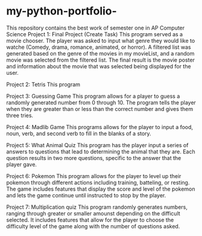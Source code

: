 # my-python-portfolio-
This repository contains the best work of semester one in AP Computer Science 
Project 1: Final Project (Create Task)
This program served as a movie chooser. The player was asked to input what genre they would like to watche (Comedy, drama, romance, animated, or horror). A filtered list was generated based on the genre of the movies in my movieList, and a random movie was selected from the filtered list. The final result is the movie poster and information about the movie that was selected being displayed for the user. 

Project 2: Tetris
This program 

Project 3: Guessing Game
This program allows for a player to guess a randomly generated number from 0 through 10. The program tells the player when they are greater than or less than the correct number and gives them three tries. 

Project 4: Madlib Game 
This programs allows for the player to input a food, noun, verb, and second verb to fill in the blanks of a story. 

Project 5: What Animal Quiz 
This program has the player input a series of answers to questions that lead to determining the animal that they are. Each question results in two more questions, specific to the answer that the player gave. 

Project 6: Pokemon 
This program allows for the player to level up their pokemon through different actions including training, batteling, or resting. The game includes features that display the score and level of the pokemon and lets the game continue until instructed to stop by the player. 

Project 7: Multiplication quiz 
This program randomly generates numbers, ranging through greater or smaller amounst depending on the difficult selected. It includes features that allow for the player to choose the difficulty level of the game along with the number of questions asked. 
